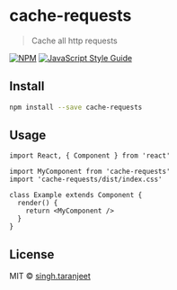 # cache-requests

> Cache all http requests

[![NPM](https://img.shields.io/npm/v/cache-requests.svg)](https://www.npmjs.com/package/cache-requests) [![JavaScript Style Guide](https://img.shields.io/badge/code_style-standard-brightgreen.svg)](https://standardjs.com)

## Install

```bash
npm install --save cache-requests
```

## Usage

```tsx
import React, { Component } from 'react'

import MyComponent from 'cache-requests'
import 'cache-requests/dist/index.css'

class Example extends Component {
  render() {
    return <MyComponent />
  }
}
```

## License

MIT © [singh.taranjeet](https://github.com/singh.taranjeet)
